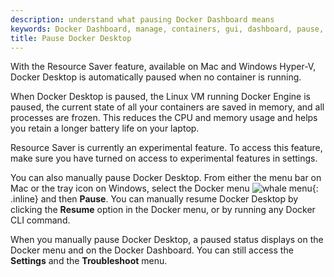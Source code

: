 ```yaml
---
description: understand what pausing Docker Dashboard means
keywords: Docker Dashboard, manage, containers, gui, dashboard, pause, user manual
title: Pause Docker Desktop
---
```


With the Resource Saver feature, available on Mac and Windows Hyper-V, Docker Desktop is automatically paused when no container is running.  

When Docker Desktop is paused, the Linux VM running Docker Engine is paused, the current state of all your containers are saved in memory, and all processes are frozen. This reduces the CPU and memory usage and helps you retain a longer battery life on your laptop. 

Resource Saver is currently an experimental feature. To access this feature, make sure you have turned on access to experimental features in settings.

You can also manually pause Docker Desktop. From either the menu bar on Mac or the tray icon on Windows, select the Docker menu ![whale menu](../images/whale-x.svg){: .inline} and then **Pause**. You can manually resume Docker Desktop by clicking the **Resume** option in the Docker menu, or by running any Docker CLI command.

When you manually pause Docker Desktop, a paused status displays on the Docker menu and on the Docker Dashboard. You can still access the **Settings** and the **Troubleshoot** menu.

